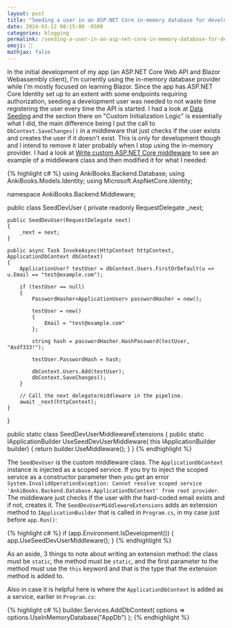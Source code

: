 ```yaml
---
layout: post
title: "Seeding a user in an ASP.NET Core in-memory database for development"
date: 2024-03-22 08:15:00 -0500
categories: blogging
permalink: /seeding-a-user-in-an-asp-net-core-in-memory-database-for-development
emoji: 🫡
mathjax: false
---
```


In the initial development of my app (an ASP.NET Core Web API and Blazor Webassembly client), I'm currently using the in-memory database provider while I'm mostly focused on learning Blazor. Since the app has ASP.NET Core Identity set up to an extent with some endpoints requiring authorization, seeding a development user was needed to not waste time registering the user every time the API is started. I had a look at [Data Seeding](https://learn.microsoft.com/en-us/ef/core/modeling/data-seeding) and the section there on "Custom Initialization Logic" is essentially what I did, the main difference being I put the call to `DbContext.SaveChanges()` in a middleware that just checks if the user exists and creates the user if it doesn't exist. This is only for development though and I intend to remove it later probably when I stop using the in-memory provider. I had a look at [Write custom ASP.NET Core middleware](https://learn.microsoft.com/en-us/aspnet/core/fundamentals/middleware/write?view=aspnetcore-8.0) to see an example of a middleware class and then modified it for what I needed:

{% highlight c# %}
using AnkiBooks.Backend.Database;
using AnkiBooks.Models.Identity;
using Microsoft.AspNetCore.Identity;

namespace AnkiBooks.Backend.Middleware;

public class SeedDevUser
{
    private readonly RequestDelegate _next;

    public SeedDevUser(RequestDelegate next)
    {
        _next = next;
    }

    public async Task InvokeAsync(HttpContext httpContext, ApplicationDbContext dbContext)
    {
        ApplicationUser? testUser = dbContext.Users.FirstOrDefault(u => u.Email == "test@example.com");

        if (testUser == null)
        {
            PasswordHasher<ApplicationUser> passwordHasher = new();

            testUser = new()
            {
                Email = "test@example.com"
            };

            string hash = passwordHasher.HashPassword(testUser, "Asdf333!");

            testUser.PasswordHash = hash;

            dbContext.Users.Add(testUser);
            dbContext.SaveChanges();
        }

        // Call the next delegate/middleware in the pipeline.
        await _next(httpContext);
    }
}

public static class SeedDevUserMiddlewareExtensions
{
    public static IApplicationBuilder UseSeedDevUserMiddleware(
        this IApplicationBuilder builder)
    {
        return builder.UseMiddleware<SeedDevUser>();
    }
}
{% endhighlight %}

The `SeedDevUser` is the custom middleware class. The `ApplicationDbContext` instance is injected as a scoped service. If you try to inject the scoped service as a constructor parameter then you get an error `System.InvalidOperationException: Cannot resolve scoped service 'AnkiBooks.Backend.Database.ApplicationDbContext' from root provider`. The middleware just checks if the user with the hard-coded email exists and if not, creates it. The `SeedDevUserMiddlewareExtensions` adds an extension method to `IApplicationBuilder` that is called in `Program.cs`, in my case just before `app.Run()`:

{% highlight c# %}
if (app.Environment.IsDevelopment())
{
    app.UseSeedDevUserMiddleware();
}
{% endhighlight %}

As an aside, 3 things to note about writing an extension method: the class must be `static`, the method must be `static`, and the first parameter to the method must use the `this` keyword and that is the type that the extension method is added to. 

Also in case it is helpful here is where the `ApplicationDbContext` is added as a service, earlier in `Program.cs`:

{% highlight c# %}
builder.Services.AddDbContext<ApplicationDbContext>(
    options => options.UseInMemoryDatabase("AppDb")
);
{% endhighlight %}
